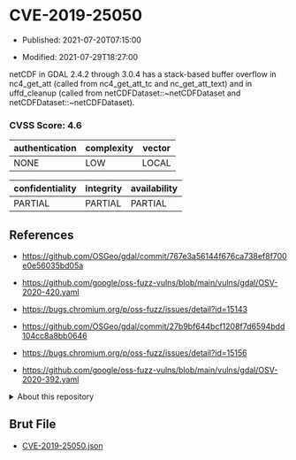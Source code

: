 # CVE-2019-25050

- Published: 2021-07-20T07:15:00

- Modified: 2021-07-29T18:27:00

netCDF in GDAL 2.4.2 through 3.0.4 has a stack-based buffer overflow in nc4_get_att (called from nc4_get_att_tc and nc_get_att_text) and in uffd_cleanup (called from netCDFDataset::~netCDFDataset and netCDFDataset::~netCDFDataset).

### CVSS Score: **4.6**

| authentication | complexity | vector |
| --- | --- | --- |
| NONE | LOW | LOCAL |

| confidentiality | integrity | availability |
| --- | --- | --- |
| PARTIAL | PARTIAL | PARTIAL |

## References

* https://github.com/OSGeo/gdal/commit/767e3a56144f676ca738ef8f700e0e56035bd05a

* https://github.com/google/oss-fuzz-vulns/blob/main/vulns/gdal/OSV-2020-420.yaml

* https://bugs.chromium.org/p/oss-fuzz/issues/detail?id=15143

* https://github.com/OSGeo/gdal/commit/27b9bf644bcf1208f7d6594bdd104cc8a8bb0646

* https://bugs.chromium.org/p/oss-fuzz/issues/detail?id=15156

* https://github.com/google/oss-fuzz-vulns/blob/main/vulns/gdal/OSV-2020-392.yaml

<details>
<summary>About this repository</summary> 

  This repository is part of the project [Live Hack CVE](https://github.com/Live-Hack-CVE). Main website can be found [www.live-hack.org](https://www.live-hack.org) 
  
  Made by [Sn0wAlice](https://github.com/Sn0wAlice) for the people that care about security and need to have a feed of the latest CVEs. Hope you enjoy it, don't forget to star the repo and follow me on [Twitter](https://twitter.com/Sn0wAlice) and [Github](https://github.com/Sn0wAlice). And that is my [personnal website](https://www.alice-snow.me/)

  - [Home Page](https://github.com/Live-Hack-CVE)
  - [Framework](https://github.com/Live-Hack-CVE/cve-framework)
  - [CVE database](https://github.com/Live-Hack-CVE/full_database)
  - [Changelog](https://github.com/Live-Hack-CVE/Changelog)
</details>

## Brut File

* [CVE-2019-25050.json](https://raw.githubusercontent.com/Live-Hack-CVE/full_database/main/cves/2019/CVE-2019-25050.json)


